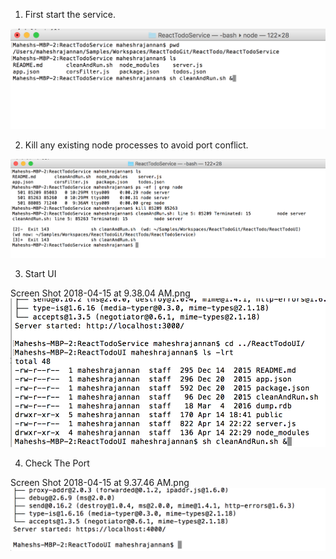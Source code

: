 1. First start the service.

![Optional Text](Images/1-StartTheService.png)

2. Kill any existing node processes to avoid port conflict.

![Optional Text](Images/2-AvoidPortConflict.png)

3. Start UI

Screen Shot 2018-04-15 at 9.38.04 AM.png
![Optional Text](Images/3-StartTheUi.png)

4. Check The Port

Screen Shot 2018-04-15 at 9.37.46 AM.png
![Optional Text](Images/4-NotePort.png)
